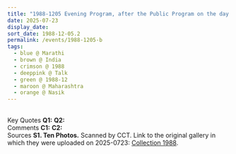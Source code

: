 ```yaml
---
title: "1988-1205 Evening Program, after the Public Program on the day before Pūjā, Nasik, Maharashtra, India"
date: 2025-07-23
display_date: 
sort_date: 1988-12-05.2
permalink: /events/1988-1205-b
tags:
  - blue @ Marathi
  - brown @ India
  - crimson @ 1988
  - deeppink @ Talk
  - green @ 1988-12
  - maroon @ Maharashtra
  - orange @ Nasik
---
```


<br>

<wave-list>
  <list-title color="DarkSeaGreen" width="55">Key Quotes</list-title>
  <list-item color="BlanchedAlmond" width="280"><b>Q1:</b> <i></i></list-item>
  <list-item color="Lavender" width="280"><b>Q2:</b> <i></i></list-item>
</wave-list>

<br>

<wave-list>
  <list-title color="DarkSeaGreen" width="55">Comments</list-title>
  <list-item color="BlanchedAlmond" width="280"><b>C1:</b> <i></i></list-item>
  <list-item color="Lavender" width="280"><b>C2:</b> <i></i></list-item>
</wave-list>

<br>

<wave-list>
  <list-title color="DarkSeaGreen" width="40">Sources</list-title>
  <list-item color="BlanchedAlmond"  width="280"><b>S1. Ten Photos.</b> Scanned by CCT. Link to the original gallery in which they were uploaded on 2025-0723: <a href="https://eternalmoments.smugmug.com/Collections/Mariane-Hufschmitt-Collection/1988/">Collection 1988</a>.</list-item>
</wave-list>

<div style="text-align: center"><img src="" /></div>